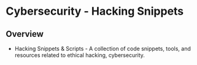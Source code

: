 # Cybersecurity - Hacking Snippets
## Overview
- Hacking Snippets &amp; Scripts - A collection of code snippets, tools, and resources related to ethical hacking, cybersecurity.
